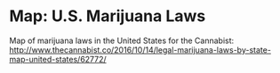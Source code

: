 # Map: U.S. Marijuana Laws
Map of marijuana laws in the United States for the Cannabist: http://www.thecannabist.co/2016/10/14/legal-marijuana-laws-by-state-map-united-states/62772/
